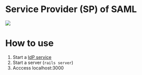 # Service Provider (SP) of SAML
![](https://developers.google.com/google-apps/sso/saml_workflow_vertical.gif)

# How to use
1. Start a [IdP service](https://github.com/y-okubo/saml_identity_provider)
1. Start a server (`rails server`)
1. Acccess localhost:3000
